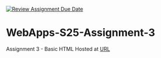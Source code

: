 [![Review Assignment Due Date](https://classroom.github.com/assets/deadline-readme-button-22041afd0340ce965d47ae6ef1cefeee28c7c493a6346c4f15d667ab976d596c.svg)](https://classroom.github.com/a/dtnQoQgg)
# WebApps-S25-Assignment-3
Assignment 3 - Basic HTML
Hosted at [URL](https://44-563-webapps-s25.github.io/44563-webapps-s25-assignment3-Chaithanyareddypailla/)
